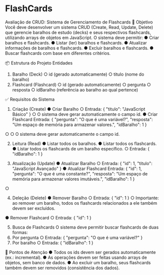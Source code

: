 # FlashCards

Avaliação de CRUD: Sistema de
Gerenciamento de Flashcards
🎯 Objetivo
Você deve desenvolver um sistema CRUD (Create, Read, Update, Delete) que gerencie
baralhos de estudo (decks) e seus respectivos flashcards, utilizando arrays de objetos
em JavaScript.
O sistema deve permitir:
● Criar baralhos e flashcards.
● Listar (ler) baralhos e flashcards.
● Atualizar informações de baralhos e flashcards.
● Excluir baralhos e flashcards.
● Buscar flashcards com base em diferentes critérios.

📦 Estrutura do Projeto
Entidades
1. Baralho (Deck)
○ id (gerado automaticamente)
○ titulo (nome do baralho)
2. Flashcard (Flashcard)
○ id (gerado automaticamente)
○ pergunta
○ resposta
○ idBaralho (referência ao baralho ao qual pertence)

✅ Requisitos do Sistema
1. Criação (Create)
● Criar Baralho
○ Entrada: { "titulo": "JavaScript Básico" }
○ O sistema deve gerar automaticamente o campo id.
● Criar Flashcard
Entrada:
{
"pergunta": "O que é uma variável?",
"resposta": "Um espaço de memória para armazenar valores.",
"idBaralho": 1
}

○
○ O sistema deve gerar automaticamente o campo id.

2. Leitura (Read)
● Listar todos os baralhos.
● Listar todos os flashcards.
● Listar todos os flashcards de um baralho específico.
○ Entrada: { "idBaralho": 1 }

3. Atualização (Update)
● Atualizar Baralho
○ Entrada: { "id": 1, "titulo": "JavaScript Avançado" }
● Atualizar Flashcard
Entrada:
{
"id": 1,
"pergunta": "O que é uma constante?",
"resposta": "Um espaço de memória para armazenar valores imutáveis.",
"idBaralho": 1
}

○

4. Deleção (Delete)
● Remover Baralho
○ Entrada: { "id": 1 }
○ Importante: ao remover um baralho, todos os flashcards relacionados a ele
também devem ser excluídos.

● Remover Flashcard
○ Entrada: { "id": 1 }

5. Busca de Flashcards
O sistema deve permitir buscar flashcards de duas formas:
1. Por pergunta
○ Entrada: { "pergunta": "O que é uma variável?" }
2. Por baralho
○ Entrada: { "idBaralho": 1 }

🔑 Pontos de Atenção
● Todos os ids devem ser gerados automaticamente (ex.: incremental).
● As operações devem ser feitas usando arrays de objetos, sem banco de dados.
● Ao excluir um baralho, seus flashcards também devem ser removidos
(consistência dos dados).